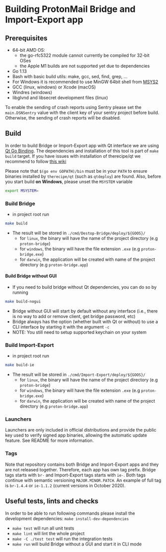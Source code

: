 # Building ProtonMail Bridge and Import-Export app

## Prerequisites
* 64-bit AMD OS:
    - the go-rfc5322 module cannot currently be compiled for 32-bit OSes
    - the Apple M1 builds are not supported yet due to dependencies
* Go 1.13
* Bash with basic build utils: make, gcc, sed, find, grep, ...
* For Windows it is recommended to use MinGW 64bit shell from [MSYS2](https://www.msys2.org/)
* GCC (linux, windows) or Xcode (macOS)
* Windres (windows)
* libglvnd and libsecret development files (linux)

To enable the sending of crash reports using Sentry please set the
`main.DSNSentry` value with the client key of your sentry project before build.
Otherwise, the sending of crash reports will be disabled.

## Build
In order to build Bridge or Import-Export app with Qt interface we are using
[Qt Go Binding](https://github.com/therecipe/qt).  The dependencies and
installation of this tool is part of `make build` target.  If you have issues
with installation of therecipe/qt we recommend to follow [this
wiki](https://github.com/therecipe/qt/wiki/Installation-on-Linux)

Please note that `$(go env GOPATH)/bin` must be in your `PATH` to ensure
binaries installed by `therecipe/qt` (such as `qtdeploy`) are found. Also,
before you start build **on Windows**, please unset the `MSYSTEM` variable


```bash
export MSYSTEM=
```

### Build Bridge
* in project root run

```bash
make build
```

* The result will be stored in `./cmd/Destop-Bridge/deploy/${GOOS}/`
    * for `linux`, the binary will have the name of the project directory (e.g `proton-bridge`)
    * for `windows`, the binary will have the file extension `.exe` (e.g `proton-bridge.exe`)
    * for `darwin`, the application will be created with name of the project directory (e.g `proton-bridge.app`)

#### Build Bridge without GUI
* If you need to build bridge without Qt dependencies, you can do so by running

```bash
make build-nogui
```

* Bridge without GUI will start by default without any interface (i.e., there is no way to add or remove client, get bridge password, etc)
* Bridge always has the option (whether built with Qt or without) to use a CLI interface by starting it with the argument `-c`
* NOTE: You still need to setup supported keychain on your system

### Build Import-Export
* in project root run

```bash
make build-ie
```

* The result will be stored in `./cmd/Import-Export/deploy/${GOOS}/`
    * for `linux`, the binary will have the name of the project directory (e.g `proton-bridge`)
    * for `windows`, the binary will have the file extension `.exe` (e.g `proton-bridge.exe`)
    * for `darwin`, the application will be created with name of the project directory (e.g `proton-bridge.app`)

### Launchers
Launchers are only included in official distributions and provide the public
key used to verify signed app binaries, allowing the automatic update feature.
See README for more information.

### Tags
Note that repository contains both Bridge and Import-Export apps and they are
not released together. Therefore, each app has own tag prefix. Bridge tags
starts with `br-` and Import-Export tags starts with `ie-`. Both tags continue
with semantic versioning `MAJOR.MINOR.PATCH`. An example of full tag is
`br-1.4.4` or `ie-1.1.2` (current versions in October 2020).

## Useful tests, lints and checks
In order to be able to run following commands please install the development dependencies: 
`make install-dev-dependencies`

* `make test` will run all unit tests
* `make lint` will lint the whole project
* `make -C ./test test` will run the integration tests
* `make run` will build Bridge without a GUI and start it in CLI mode
